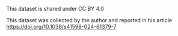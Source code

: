 This dataset is shared under CC BY 4.0

This dataset was collected by the author and reported in his article https://doi.org/10.1038/s41598-024-61379-7
